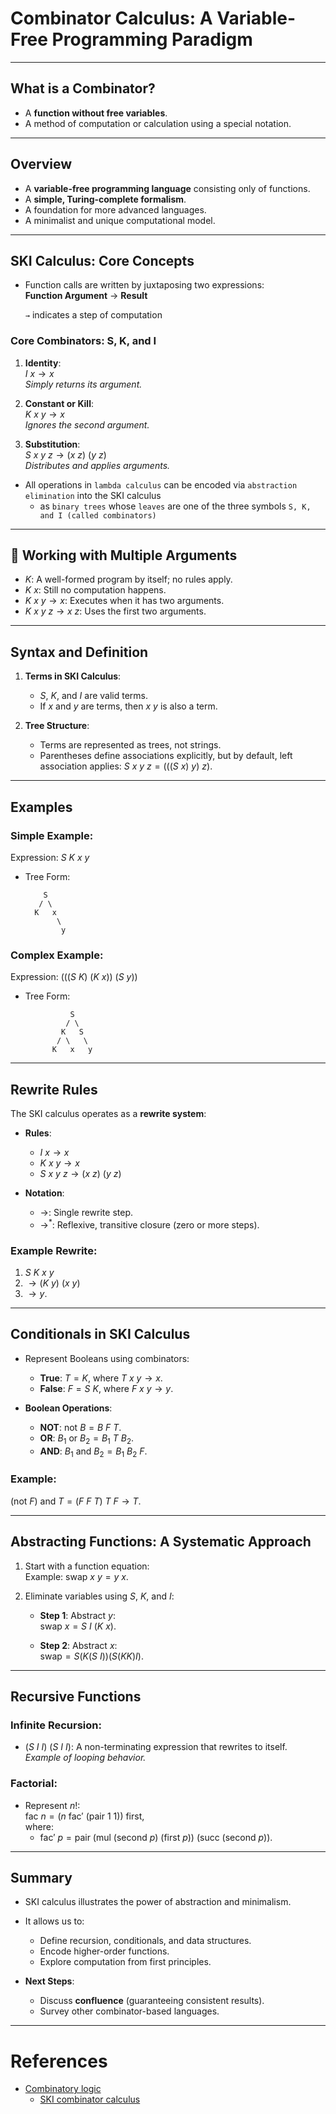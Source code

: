# Combinator Calculus: A Variable-Free Programming Paradigm

---

## What is a Combinator?

- A **function without free variables**.
- A method of computation or calculation using a special notation.

---

## Overview

- A **variable-free programming language** consisting only of functions.
- A **simple, Turing-complete formalism**.
- A foundation for more advanced languages.
- A minimalist and unique computational model.


---

## SKI Calculus: Core Concepts

- Function calls are written by juxtaposing two expressions:  
   **Function Argument** → **Result** 

   `→` indicates a step of computation


### Core Combinators: S, K, and I
1. **Identity**:  
   $I \ x \to x$  
   *Simply returns its argument.*

2. **Constant or Kill**:  
   $K \ x \ y \to x$  
   *Ignores the second argument.*

3. **Substitution**:  
   $S \ x \ y \ z \to (x \ z) \ (y \ z)$  
   *Distributes and applies arguments.*

- All operations in `lambda calculus` can be encoded via `abstraction elimination` into the SKI calculus 
  - as `binary trees` whose `leaves` are one of the three symbols `S, K, and I (called combinators)`
---

## 🍎 Working with Multiple Arguments

- $K$: A well-formed program by itself; no rules apply.  
- $K \ x$: Still no computation happens.  
- $K \ x \ y \to x$: Executes when it has two arguments.  
- $K \ x \ y \ z \to x \ z$: Uses the first two arguments.

---

## Syntax and Definition

1. **Terms in SKI Calculus**:
   - $S$, $K$, and $I$ are valid terms.
   - If $x$ and $y$ are terms, then $x \ y$ is also a term.

2. **Tree Structure**:
   - Terms are represented as trees, not strings.
   - Parentheses define associations explicitly, but by default, left association applies:
     $S \ x \ y \ z = (((S \ x) \ y) \ z)$.

---

## Examples

### Simple Example:
Expression: $S \ K \ x \ y$  
- Tree Form:  
  ```
      S
     / \
    K   x
         \
          y
  ```

### Complex Example:
Expression: $(((S \ K) \ (K \ x)) \ (S \ y))$  
- Tree Form:  
  ```
            S
           / \
          K   S
         / \   \
        K   x   y
  ```

---

## Rewrite Rules

The SKI calculus operates as a **rewrite system**:  

- **Rules**:
  - $I \ x \to x$  
  - $K \ x \ y \to x$  
  - $S \ x \ y \ z \to (x \ z) \ (y \ z)$  

- **Notation**:  
  - $\to$: Single rewrite step.  
  - $\to^*$: Reflexive, transitive closure (zero or more steps).  

### Example Rewrite:
1. $S \ K \ x \ y$  
2. $\to (K \ y) \ (x \ y)$  
3. $\to y$.

---

## Conditionals in SKI Calculus

- Represent Booleans using combinators:
  - **True**: $T = K$, where $T \ x \ y \to x$.  
  - **False**: $F = S \ K$, where $F \ x \ y \to y$.  

- **Boolean Operations**:  
  - **NOT**: $\text{not } B = B \ F \ T$.  
  - **OR**: $B_1 \ \text{or } B_2 = B_1 \ T \ B_2$.  
  - **AND**: $B_1 \ \text{and } B_2 = B_1 \ B_2 \ F$.  

### Example:
$(\text{not } F) \ \text{and } T = (F \ F \ T) \ T \ F \to T$.

---

## Abstracting Functions: A Systematic Approach

1. Start with a function equation:  
   Example: $\text{swap} \ x \ y = y \ x$.

2. Eliminate variables using $S$, $K$, and $I$:
   - **Step 1**: Abstract $y$:  
     $\text{swap} \ x = S \ I \ (K \ x)$.

   - **Step 2**: Abstract $x$:  
     $\text{swap} = S (K (S \ I)) (S (K K) I)$.

---

## Recursive Functions

### Infinite Recursion:
- $(S \ I \ I) \ (S \ I \ I)$: A non-terminating expression that rewrites to itself.  
  *Example of looping behavior.*

### Factorial:
- Represent $n!$:  
  $\text{fac} \ n = (n \ \text{fac}' \ (\text{pair} \ 1 \ 1)) \ \text{first}$,  
  where:  
  - $\text{fac}' \ p = \text{pair} \ (\text{mul} \ (\text{second} \ p) \ (\text{first} \ p)) \ (\text{succ} \ (\text{second} \ p))$.

---

## Summary

- SKI calculus illustrates the power of abstraction and minimalism.
- It allows us to:
  - Define recursion, conditionals, and data structures.
  - Encode higher-order functions.
  - Explore computation from first principles.

- **Next Steps**:
  - Discuss **confluence** (guaranteeing consistent results).
  - Survey other combinator-based languages.

---

# References
- [Combinatory logic](https://en.wikipedia.org/wiki/Combinatory_logic)
  - [SKI combinator calculus](https://en.wikipedia.org/wiki/SKI_combinator_calculus)
